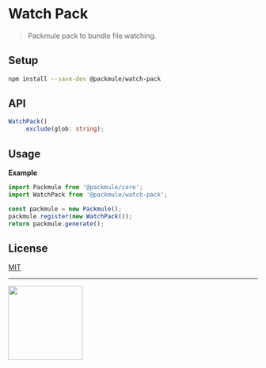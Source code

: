 # Watch Pack

> Packmule pack to bundle file watching.

## Setup

```bash
npm install --save-dev @packmule/watch-pack
```

## API

```ts
WatchPack()
    .exclude(glob: string);
```

## Usage

**Example**

```ts
import Packmule from '@packmule/core';
import WatchPack from '@packmule/watch-pack';

const packmule = new Packmule();
packmule.register(new WatchPack());
return packmule.generate();
```

## License

[MIT](https://choosealicense.com/licenses/mit/)

---

[<img src="https://www.pixelart.at/fileadmin/images/logo-new/logo.svg" width="150">](https://www.pixelart.at/)
